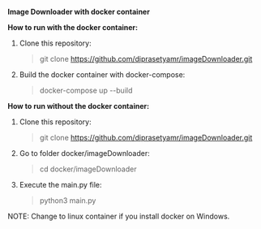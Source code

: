 **Image Downloader with docker container**

**How to run with the docker container:**
  1. Clone this repository:
      > git clone https://github.com/diprasetyamr/imageDownloader.git

  2. Build the docker container with docker-compose:
      > docker-compose up --build

**How to run without the docker container:**
  1. Clone this repository:
      > git clone https://github.com/diprasetyamr/imageDownloader.git

  2. Go to folder docker/imageDownloader:
      > cd docker/imageDownloader

  3. Execute the main.py file:
      > python3 main.py

NOTE: Change to linux container if you install docker on Windows.
